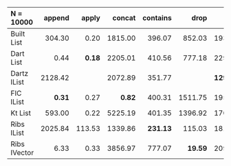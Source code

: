 | N = 10000 | append | apply | concat | contains | drop | filter | fold | init | map | prepend | reverse | tail | take | update |
| :--- | ---: | ---: | ---: | ---: | ---: | ---: | ---: | ---: | ---: | ---: | ---: | ---: | ---: | ---: |
| Built List | 304.30 | 0.20 | 1815.00 | 396.07 | 852.03 | 1935.07 | 810.58 | 1719.43 | 2280.67 | 734.68 | 2243.22 | 1710.15 | 853.28 | 324.82 |
| Dart List | 0.44 | **0.18** | 2205.01 | 410.56 | 777.18 | 2294.50 | 810.46 |   | 2166.52 | 0.42 | 2110.98 | 1534.76 | 783.09 | **0.22** |
| Dartz IList | 2128.42 |   | 2072.89 | 351.77 |   | **1290.57** | **493.69** |   | **1458.09** | **0.14** | 913.03 | 0.30 |   |   |
| FIC IList | **0.31** | 0.27 | **0.82** | 400.31 | 1511.75 | 1958.22 | 820.57 | 3080.27 | 2553.93 | 729.88 | 4515.71 | 3042.73 | 1527.53 | 417.06 |
| Kt List | 593.00 | 0.22 | 5225.19 | 401.35 | 1396.92 | 1705.15 | 880.03 | 2401.57 | 2277.32 |   | 975.85 | 1958.85 | 1185.36 |   |
| Ribs IList | 2025.84 | 113.53 | 1339.86 | **231.13** | 115.03 | 1811.58 | 682.59 | 3939.16 | 1468.41 | 0.14 | **816.24** | **0.05** | 607.34 | 1137.19 |
| Ribs IVector | 6.33 | 0.33 | 3856.97 | 777.07 | **19.59** | 2095.67 | 1401.95 | **3.08** | 1726.34 | 15.01 | 4549.25 | 5.44 | **26.59** | 3152.10 |
